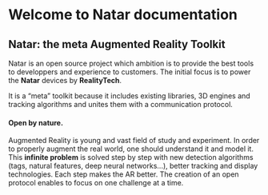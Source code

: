 # Welcome to Natar documentation

## Natar: the meta Augmented Reality Toolkit

Natar is an open source project which ambition is to provide the best tools to developpers and experience to customers. The initial focus is to power the **Natar** devices by **RealityTech**. 

It is a “meta” toolkit because it includes existing libraries, 3D engines and tracking algorithms and unites them with a communication protocol. 

#### Open by nature. 

Augmented Reality is young and vast field of study and experiment. In order to properly augment the real world, one should understand it and model it. This **infinite problem** is solved step by step with new detection algorithms \(tags, natural features, deep neural networks...\), better tracking and display technologies. Each step makes the AR better. The creation of an open protocol enables to focus on one challenge at a time.  



